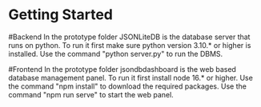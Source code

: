 # Getting Started

#Backend
In the prototype folder JSONLiteDB is the database server that runs on python. 
To run it first make sure python version 3.10.* or higher is installed.
Use the command "python server.py" to run the DBMS.

#Frontend
In the prototype folder jsondbdashboard is the web based database management panel.
To run it first install node 16.* or higher.
Use the command "npm install" to download the required packages.
Use the command "npm run serve" to start the web panel.
